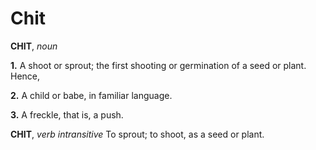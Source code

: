 # Chit

**CHIT**, _noun_

**1.** A shoot or sprout; the first shooting or germination of a seed or plant. Hence,

**2.** A child or babe, in familiar language.

**3.** A freckle, that is, a push.

**CHIT**, _verb intransitive_ To sprout; to shoot, as a seed or plant.